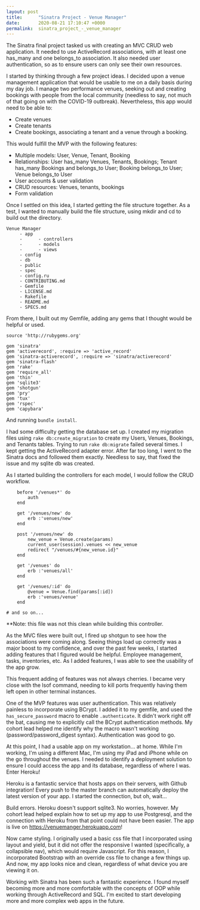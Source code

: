 ```yaml
---
layout: post
title:      "Sinatra Project - Venue Manager"
date:       2020-08-21 17:10:47 +0000
permalink:  sinatra_project_-_venue_manager
---
```



The Sinatra final project tasked us with creating an MVC CRUD web application. It needed to use ActiveRecord associations, with at least one has_many and one belongs_to association. It also needed user authentication, so as to ensure users can only see their own resources.

I started by thinking through a few project ideas. I decided upon a venue management application that would be usable to me on a daily basis during my day job. I manage two performance venues, seeking out and creating bookings with people from the local community (needless to say, not much of that going on with the COVID-19 outbreak). Nevertheless, this app would need to be able to:

* Create venues
* Create tenants
* Create bookings, associating a tenant and a venue through a booking.

This would fulfill the MVP with the following features:

* Multiple models: User, Venue, Tenant, Booking
* Relationships: User has_many Venues, Tenants, Bookings; Tenant has_many Bookings and belongs_to User; Booking belongs_to User; Venue belongs_to User
* User accounts & user validation
* CRUD resources: Venues, tenants, bookings
* Form validation

Once I settled on this idea, I started getting the file structure together. As a test, I wanted to manually build the file structure, using mkdir and cd to build out the directory.

```
Venue Manager
     - app
     -      - controllers
     -      - models
     -      - views
     - config
     - db
     - public
     - spec
     - config.ru
     - CONTRIBUTING.md
     - Gemfile
     - LICENSE.md
     - Rakefile
     - README.md
     - SPECS.md
```

From there, I built out my Gemfile, adding any gems that I thought would be helpful or used.

```
source 'http://rubygems.org'

gem 'sinatra'
gem 'activerecord', :require => 'active_record'
gem 'sinatra-activerecord', :require => 'sinatra/activerecord'
gem 'sinatra-flash'
gem 'rake'
gem 'require_all'
gem 'thin'
gem 'sqlite3'
gem 'shotgun'
gem 'pry'
gem 'tux'
gem 'rspec'
gem 'capybara'

```

And running ``` bundle install ```.

I had some difficulty getting the database set up. I created my migration files using ``` rake db:create_migration ``` to create my Users, Venues, Bookings, and Tenants tables. Trying to run ``` rake db:migrate ``` failed several times. I kept getting the ActiveRecord adapter error. After far too long, I went to the Sinatra docs and followed them exactly. Needless to say, that fixed the issue and my sqlite db was created.

As I started building the controllers for each model, I would follow the CRUD workflow.

```
    before '/venues*' do
        auth
    end

    get '/venues/new' do
        erb :'venues/new'
    end

    post '/venues/new' do
        new_venue = Venue.create(params)
        current_user(session).venues << new_venue
        redirect "/venues/#{new_venue.id}"
    end

    get '/venues' do
        erb :'venues/all'
    end

    get '/venues/:id' do
        @venue = Venue.find(params[:id])
        erb :'venues/venue'
    end

# and so on...
```

**Note: this file was not this clean while building this controller.

As the MVC files were built out, I fired up shotgun to see how the associations were coming along. Seeing things load up correctly was a major boost to my confidence, and over the past few weeks, I started adding features that I figured would be helpful. Employee management, tasks, inventories, etc. As I added features, I was able to see the usability of the app grow.

This frequent adding of features was not always cherries. I became very close with the lsof command, needing to kill ports frequently having them left open in other terminal instances.

One of the MVP features was user authentication. This was relatively painless to incorporate using BCrypt. I added it to my gemfile, and used the ```has_secure_password``` macro to enable ```.authenticate```. It didn't work right off the bat, causing me to explicitly call the BCrypt authentication methods. My cohort lead helped me identify why the macro wasn't working (password/password_digest syntax). Authentication was good to go.

At this point, I had a usable app on my workstation... at home. While I'm working, I'm using a different Mac, I'm using my iPad and iPhone while on the go throughout the venues. I needed to identify a deployment solution to ensure I could access the app and its database, regardless of where I was. Enter Heroku!

Heroku is a fantastic service that hosts apps on their servers, with Github integration! Every push to the master branch can automatically deploy the latest version of your app. I started the connection, but oh, wait...

Build errors. Heroku doesn't support sqlite3. No worries, however. My cohort lead helped explain how to set up my app to use Postgresql, and the connection with Heroku from that point could not have been easier. The app is live on https://venuemanger.herokuapp.com!

Now came styling. I originally used a basic css file that I incorporated using layout and yield, but it did not offer the responsive I wanted (specifically, a collapsible nav), which would require Javascript. For this reason, I incorporated Bootstrap with an override css file to change a few things up. And now, my app looks nice and clean, regardless of what device you are viewing it on.

Working with Sinatra has been such a fantastic experience. I found myself becoming more and more comfortable with the concepts of OOP while working through ActiveRecord and SQL. I'm excited to start developing more and more complex web apps in the future. 
